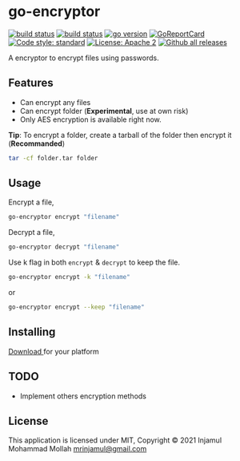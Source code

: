 # go-encryptor

[![build status](https://github.com/mrinjamul/go-encryptor/workflows/test/badge.svg)]()
[![build status](https://github.com/mrinjamul/go-encryptor/workflows/release/badge.svg)]()
[![go version](https://img.shields.io/github/go-mod/go-version/mrinjamul/go-encryptor.svg)](https://github.com/mrinjamul/go-encryptor)
[![GoReportCard](https://goreportcard.com/badge/github.com/mrinjamul/go-encryptor)](https://goreportcard.com/report/github.com/mrinjamul/go-encryptor)
[![Code style: standard](https://img.shields.io/badge/code%20style-standard-blue.svg)]()
[![License: Apache 2](https://img.shields.io/badge/License-Apache%202-blue.svg)](https://github.com/mrinjamul/gpassmanager/blob/master/LICENSE)
[![Github all releases](https://img.shields.io/github/downloads/mrinjamul/go-encryptor/total.svg)](https://GitHub.com/mrinjamul/go-encryptor/releases/)

A encryptor to encrypt files using passwords.

## Features

- Can encrypt any files
- Can encrypt folder (**Experimental**, use at own risk)
- Only AES encryption is available right now.

**Tip**: To encrypt a folder, create a tarball of the folder then encrypt it (**Recommanded**)

```sh
tar -cf folder.tar folder
```

## Usage

Encrypt a file,

```sh
go-encryptor encrypt "filename"
```

Decrypt a file,

```sh
go-encryptor decrypt "filename"
```

Use k flag in both `encrypt` & `decrypt` to keep the file.

```sh
go-encryptor encrypt -k "filename"
```

or

```sh
go-encryptor encrypt --keep "filename"
```

## Installing

[ Download ](https://github.com/mrinjamul/go-encryptor/releases) for your platform

## TODO

- Implement others encryption methods

## License

This application is licensed under MIT, Copyright © 2021 Injamul Mohammad Mollah <mrinjamul@gmail.com>
